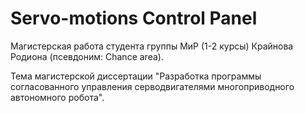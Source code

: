 # Servo-motions Control Panel
Магистерская работа студента группы МиР (1-2 курсы) Крайнова Родиона (псевдоним: Chance area).  

Тема магистерской диссертации "Разработка программы согласованного управления серводвигателями многоприводного автономного робота".
